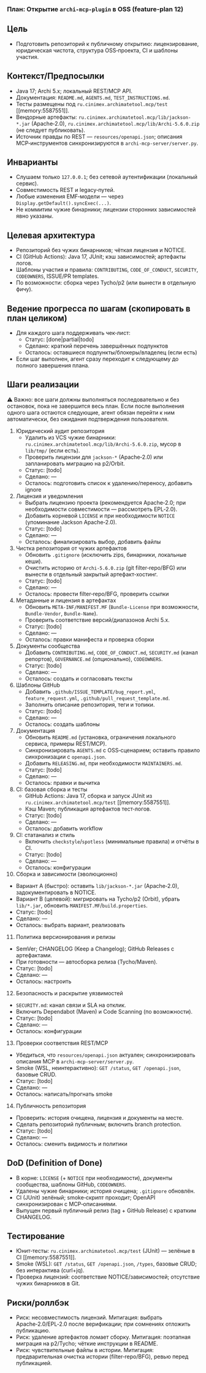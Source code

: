 ### План: Открытие `archi-mcp-plugin` в OSS (feature-plan 12)

## Цель
- Подготовить репозиторий к публичному открытию: лицензирование, юридическая чистота, структура OSS‑проекта, CI и шаблоны участия.

## Контекст/Предпосылки
- Java 17; Archi 5.x; локальный REST/MCP API.
- Документация: `README.md`, `AGENTS.md`, `TEST_INSTRUCTIONS.md`.
- Тесты размещены под `ru.cinimex.archimatetool.mcp/test` [[memory:5587551]].
- Вендорные артефакты: `ru.cinimex.archimatetool.mcp/lib/jackson-*.jar` (Apache‑2.0), `ru.cinimex.archimatetool.mcp/lib/Archi-5.6.0.zip` (не следует публиковать).
- Источник правды по REST — `resources/openapi.json`; описания MCP‑инструментов синхронизируются в `archi-mcp-server/server.py`.

## Инварианты
- Слушаем только `127.0.0.1`; без сетевой аутентификации (локальный сервис).
- Совместимость REST и legacy‑путей.
- Любые изменения EMF‑модели — через `Display.getDefault().syncExec(...)`.
- Не коммитим чужие бинарники; лицензии сторонних зависимостей явно указаны.

## Целевая архитектура 
- Репозиторий без чужих бинарников; чёткая лицензия и NOTICE.
- CI (GitHub Actions): Java 17, JUnit; кэш зависимостей; артефакты логов.
- Шаблоны участия и правила: `CONTRIBUTING`, `CODE_OF_CONDUCT`, `SECURITY`, `CODEOWNERS`, ISSUE/PR templates.
- По возможности: сборка через Tycho/p2 (или вынести в отдельную фичу).

## Ведение прогресса по шагам (скопировать в план целиком)
- Для каждого шага поддерживать чек‑лист:
  - Статус: [done|partial|todo]
  - Сделано: краткий перечень завершённых подпунктов
  - Осталось: оставшиеся подпункты/блокеры/владелец (если есть)
- Если шаг выполнен, агент сразу переходит к следующему до полного завершения плана.

## Шаги реализации
⚠️ Важно: все шаги должны выполняться последовательно и без остановок, пока не завершится весь план. Если после выполнения одного шага остаются следующие, агент обязан перейти к ним автоматически, без ожидания подтверждения пользователя.
1) Юридический аудит репозитория
   - Удалить из VCS чужие бинарники: `ru.cinimex.archimatetool.mcp/lib/Archi-5.6.0.zip`, мусор в `lib/tmp/` (если есть).
   - Проверить лицензии для `jackson-*` (Apache‑2.0) или запланировать миграцию на p2/Orbit.
   - Статус: [todo]
   - Сделано: —
   - Осталось: подготовить список к удалению/переносу, добавить ignore
2) Лицензия и уведомления
   - Выбрать лицензию проекта (рекомендуется Apache‑2.0; при необходимости совместимости — рассмотреть EPL‑2.0).
   - Добавить корневой `LICENSE` и при необходимости `NOTICE` (упоминание Jackson Apache‑2.0).
   - Статус: [todo]
   - Сделано: —
   - Осталось: финализировать выбор, добавить файлы
3) Чистка репозитория от чужих артефактов
   - Обновить `.gitignore` (исключить zips, бинарники, локальные кеши).
   - Очистить историю от `Archi-5.6.0.zip` (git filter‑repo/BFG) или вынести в отдельный закрытый артефакт‑хостинг.
   - Статус: [todo]
   - Сделано: —
   - Осталось: провести filter‑repo/BFG, проверить ссылки
4) Метаданные и лицензия в артефактах
   - Обновить `META-INF/MANIFEST.MF` (`Bundle-License` при возможности, `Bundle-Vendor`, `Bundle-Name`).
   - Проверить соответствие версий/диапазонов Archi 5.x.
   - Статус: [todo]
   - Сделано: —
   - Осталось: правки манифеста и проверка сборки
5) Документы сообщества
   - Добавить `CONTRIBUTING.md`, `CODE_OF_CONDUCT.md`, `SECURITY.md` (канал репортов), `GOVERNANCE.md` (опционально), `CODEOWNERS`.
   - Статус: [todo]
   - Сделано: —
   - Осталось: создать и согласовать тексты
6) Шаблоны GitHub
   - Добавить `.github/ISSUE_TEMPLATE/bug_report.yml`, `feature_request.yml`, `.github/pull_request_template.md`.
   - Заполнить описание репозитория, теги и топики.
   - Статус: [todo]
   - Сделано: —
   - Осталось: создать шаблоны
7) Документация
   - Обновить `README.md` (установка, ограничения локального сервиса, примеры REST/MCP).
   - Синхронизировать `AGENTS.md` с OSS‑сценарием; оставить правило синхронизации с `openapi.json`.
   - Добавить `RELEASING.md`, при необходимости `MAINTAINERS.md`.
   - Статус: [todo]
   - Сделано: —
   - Осталось: правки и вычитка
8) CI: базовая сборка и тесты
   - GitHub Actions: Java 17, сборка и запуск JUnit из `ru.cinimex.archimatetool.mcp/test` [[memory:5587551]].
   - Кэш Maven; публикация артефактов тест‑логов.
   - Статус: [todo]
   - Сделано: —
   - Осталось: добавить workflow
9) CI: статанализ и стиль
   - Включить `checkstyle`/`spotless` (минимальные правила) и отчёты в CI.
   - Статус: [todo]
   - Сделано: —
   - Осталось: конфигурации
10) Сборка и зависимости (эволюционно)
   - Вариант A (быстро): оставить `lib/jackson-*.jar` (Apache‑2.0), задокументировать в NOTICE.
   - Вариант B (целевой): мигрировать на Tycho/p2 (Orbit), убрать `lib/*.jar`, обновить `MANIFEST.MF`/`build.properties`.
   - Статус: [todo]
   - Сделано: —
   - Осталось: выбрать вариант, реализовать
11) Политика версионирования и релизы
   - SemVer; CHANGELOG (Keep a Changelog); GitHub Releases с артефактами.
   - При готовности — автосборка релиза (Tycho/Maven).
   - Статус: [todo]
   - Сделано: —
   - Осталось: настроить
12) Безопасность и раскрытие уязвимостей
   - `SECURITY.md`: канал связи и SLA на отклик.
   - Включить Dependabot (Maven) и Code Scanning (по возможности).
   - Статус: [todo]
   - Сделано: —
   - Осталось: конфигурации
13) Проверки соответствия REST/MCP
   - Убедиться, что `resources/openapi.json` актуален; синхронизировать описания MCP в `archi-mcp-server/server.py`.
   - Smoke (WSL, неинтерактивно): `GET /status`, `GET /openapi.json`, базовые CRUD.
   - Статус: [todo]
   - Сделано: —
   - Осталось: написать/прогнать smoke
14) Публичность репозитория
   - Проверить: история очищена, лицензия и документы на месте.
   - Сделать репозиторий публичным; включить branch protection.
   - Статус: [todo]
   - Сделано: —
   - Осталось: сменить видимость и политики

## DoD (Definition of Done)
- В корне: `LICENSE` (+ `NOTICE` при необходимости), документы сообщества, шаблоны GitHub, `CODEOWNERS`.
- Удалены чужие бинарники; история очищена; `.gitignore` обновлён.
- CI (JUnit) зелёный; smoke‑скрипт проходит; OpenAPI синхронизирован с MCP‑описаниями.
- Выпущен первый публичный релиз (tag + GitHub Release) с кратким CHANGELOG.

## Тестирование
- Юнит‑тесты: `ru.cinimex.archimatetool.mcp/test` (JUnit) — зелёные в CI [[memory:5587551]].
- Smoke (WSL): `GET /status`, `GET /openapi.json`, `/types`, базовые CRUD; без интерактива (curl+jq).
- Проверка лицензий: соответствие NOTICE/зависимостей; отсутствие чужих бинарников в Git.

## Риски/роллбэк
- Риск: несовместимость лицензий. Митигация: выбрать Apache‑2.0/EPL‑2.0 после верификации; при сомнениях отложить публикацию.
- Риск: удаление артефактов ломает сборку. Митигация: поэтапная миграция на p2/Tycho; чёткие инструкции в README.
- Риск: чувствительные файлы в истории. Митигация: предварительная очистка истории (filter‑repo/BFG), ревью перед публикацией.




